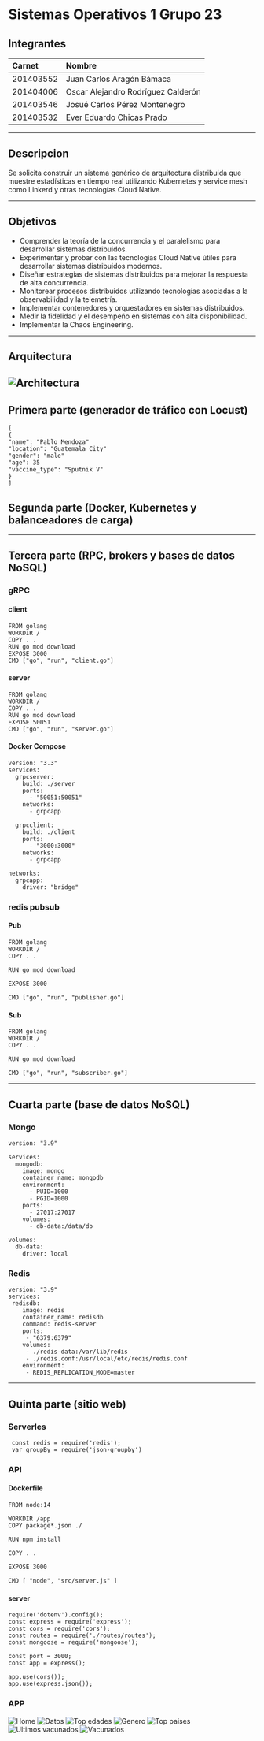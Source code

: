 # Sistemas Operativos 1 Grupo 23
## Integrantes
|Carnet|Nombre|
|:-----|:-----|
|201403552|Juan Carlos Aragón Bámaca|
|201404006|Oscar Alejandro Rodríguez Calderón|
|201403546|Josué Carlos Pérez Montenegro|
|201403532|Ever Eduardo Chicas Prado|
---
## Descripcion
Se solicita construir un sistema genérico de arquitectura distribuida que muestre
estadísticas en tiempo real utilizando Kubernetes y service mesh como Linkerd y
otras tecnologías Cloud Native.

---
## Objetivos
- Comprender la teoría de la concurrencia y el paralelismo para desarrollar
sistemas distribuidos.
- Experimentar y probar con las tecnologías Cloud Native útiles para desarrollar
sistemas distribuidos modernos.
- Diseñar estrategias de sistemas distribuidos para mejorar la respuesta de alta
concurrencia.
- Monitorear procesos distribuidos utilizando tecnologías asociadas a la
observabilidad y la telemetría.
- Implementar contenedores y orquestadores en sistemas distribuidos.
- Medir la fidelidad y el desempeño en sistemas con alta disponibilidad.
- Implementar la Chaos Engineering.

---
## Arquitectura
![Architectura](https://github.com/aragonjc/SO1A_G23_Proyecto2/blob/master/images/arquitectura.png)
---

## Primera parte (generador de tráfico con Locust)
```
[
{
"name": "Pablo Mendoza"
"location": "Guatemala City"
"gender": "male"
"age": 35
"vaccine_type": "Sputnik V"
}
]
```

## Segunda parte (Docker, Kubernetes y balanceadores de carga)

---
## Tercera parte (RPC, brokers y bases de datos NoSQL)

### gRPC

#### client
```
FROM golang
WORKDIR /
COPY . .
RUN go mod download
EXPOSE 3000
CMD ["go", "run", "client.go"]
```

#### server
```
FROM golang
WORKDIR /
COPY . .
RUN go mod download
EXPOSE 50051
CMD ["go", "run", "server.go"]
```

#### Docker Compose
```
version: "3.3"
services:
  grpcserver:
    build: ./server
    ports:
      - "50051:50051"
    networks:
      - grpcapp

  grpcclient:
    build: ./client
    ports:
      - "3000:3000"
    networks:
      - grpcapp

networks:
  grpcapp:
    driver: "bridge"
```

### redis pubsub

#### Pub
```
FROM golang
WORKDIR /
COPY . .

RUN go mod download

EXPOSE 3000

CMD ["go", "run", "publisher.go"]
```

#### Sub
```
FROM golang
WORKDIR /
COPY . .

RUN go mod download

CMD ["go", "run", "subscriber.go"]
```

---
## Cuarta parte (base de datos NoSQL)

### Mongo
```
version: "3.9"

services:
  mongodb:
    image: mongo
    container_name: mongodb
    environment:
      - PUID=1000
      - PGID=1000
    ports:
      - 27017:27017
    volumes:
      - db-data:/data/db

volumes:
  db-data:
    driver: local

```

### Redis
```
version: "3.9"
services:
 redisdb:
    image: redis
    container_name: redisdb
    command: redis-server
    ports:
     - "6379:6379"
    volumes:
     - ./redis-data:/var/lib/redis
     - ./redis.conf:/usr/local/etc/redis/redis.conf
    environment:
     - REDIS_REPLICATION_MODE=master
```

---
## Quinta parte (sitio web)

### Serverles
```
 const redis = require('redis');
 var groupBy = require('json-groupby')
```

### API

#### Dockerfile
```
FROM node:14

WORKDIR /app
COPY package*.json ./

RUN npm install

COPY . .

EXPOSE 3000

CMD [ "node", "src/server.js" ]
```

#### server
```
require('dotenv').config();
const express = require('express');
const cors = require('cors');
const routes = require('./routes/routes');
const mongoose = require('mongoose');

const port = 3000;
const app = express();

app.use(cors());
app.use(express.json());
```

### APP
![Home]()
![Datos]()
![Top edades]()
![Genero]()
![Top paises]()
![Ultimos vacunados]()
![Vacunados]()